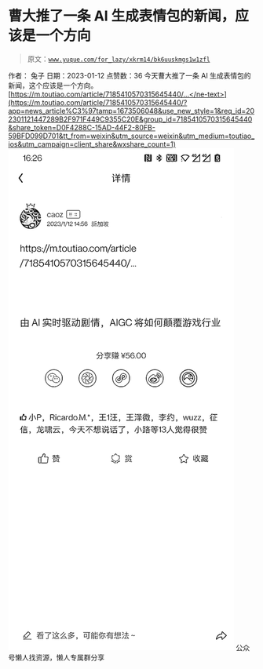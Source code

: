 # 曹大推了一条 AI 生成表情包的新闻，应该是一个方向

> 原文：[`www.yuque.com/for_lazy/xkrm14/bk6uuskmgs1w1zfl`](https://www.yuque.com/for_lazy/xkrm14/bk6uuskmgs1w1zfl)

<ne-p id="ufc8bc01c" data-lake-id="ufc8bc01c"><ne-text id="u84645b90">作者： 兔子</ne-text></ne-p> <ne-p id="ua18704a3" data-lake-id="ua18704a3"><ne-text id="u46a75378">日期：2023-01-12</ne-text></ne-p> <ne-p id="u75b9d87b" data-lake-id="u75b9d87b"><ne-text id="u550973f1">点赞数：</ne-text><ne-text id="ud11a325d" ne-bold="true">36</ne-text></ne-p> <ne-hole id="uc10cb063" data-lake-id="uc10cb063"><ne-card data-card-name="hr" data-card-type="block" id="kUNfz" data-event-boundary="card"><ne-p id="u3a66a5b7" data-lake-id="u3a66a5b7"><ne-text id="u089e4404">今天曹大推了一条 AI 生成表情包的新闻，这个应该是一个方向。</ne-text> [<ne-text id="u1a6738bc">https://m.toutiao.com/article/7185410570315645440/...</ne-text>](https://m.toutiao.com/article/7185410570315645440/?app=news_article%C3%97tamp=1673506048&use_new_style=1&req_id=202301121447289B2F971F449C9355C20E&group_id=7185410570315645440&share_token=D0F4288C-15AD-44F2-80FB-59BFD099D701&tt_from=weixin&utm_source=weixin&utm_medium=toutiao_ios&utm_campaign=client_share&wxshare_count=1)</ne-p> <ne-p id="u8ec59d20" data-lake-id="u8ec59d20"><ne-card data-card-name="image" data-card-type="inline" id="ezQWh" data-event-boundary="card">![](img/90759fa61368ee6a8f46732a760f40c7.png)</ne-card></ne-p> <ne-hole id="u33a3c3c6" data-lake-id="u33a3c3c6"><ne-card data-card-name="hr" data-card-type="block" id="rJDOE" data-event-boundary="card"><ne-p id="u6679a2c9" data-lake-id="u6679a2c9"><ne-text id="u43db5660">公众号懒人找资源，懒人专属群分享</ne-text></ne-p></ne-card></ne-hole></ne-card></ne-hole>